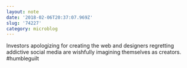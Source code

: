 ```yaml
---
layout: note
date: '2018-02-06T20:37:07.969Z'
slug: '74227'
category: microblog
---
```

Investors apologizing for creating the web and designers regretting addictive social media are wishfully imagining themselves as creators. #humbleguilt

